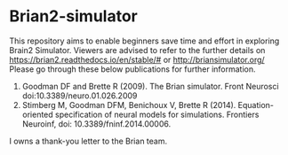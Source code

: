 # Brian2-simulator

This repository aims to enable beginners save time and effort in exploring Brain2 Simulator.
Viewers are advised to refer to the further details on https://brian2.readthedocs.io/en/stable/# or http://briansimulator.org/
Please go through these below publications for further information.
1. Goodman DF and Brette R (2009). The Brian simulator. Front Neurosci doi:10.3389/neuro.01.026.2009
2. Stimberg M, Goodman DFM, Benichoux V, Brette R (2014). Equation-oriented specification of neural models for simulations. Frontiers Neuroinf, doi: 10.3389/fninf.2014.00006.

I owns a thank-you letter to the Brian team.
